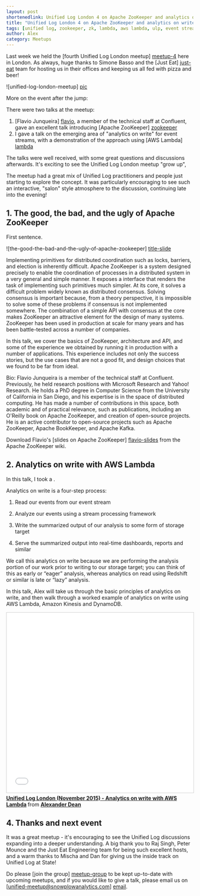```yaml
---
layout: post
shortenedlink: Unified Log London 4 on Apache ZooKeeper and analytics on write with AWS Lambda
title: "Unified Log London 4 on Apache ZooKeeper and analytics on write with AWS Lambda"
tags: [unified log, zookeeper, zk, lambda, aws lambda, ulp, event streams]
author: Alex
category: Meetups
---
```


Last week we held the [fourth Unified Log London meetup] [meetup-4] here in London. As always, huge thanks to Simone Basso and the [Just Eat] [just-eat] team for hosting us in their offices and keeping us all fed with pizza and beer!

![unified-log-london-meetup] [pic]

More on the event after the jump:

<!--more-->

There were two talks at the meetup:

1. [Flavio Junqueira] [flavio], a member of the technical staff at Confluent, gave an excellent talk introducing [Apache ZooKeeper] [zookeeper]
2. I gave a talk on the emerging area of "analytics on write" for event streams, with a demonstration of the approach using [AWS Lambda] [lambda]

The talks were well received, with some great questions and discussions afterwards. It's exciting to see the Unified Log London meetup "grow up", 

The meetup had a great mix of Unified Log practitioners and people just starting to explore the concept. It was particularly encouraging to see such an interactive, "salon" style atmosphere to the discussion, continuing late into the evening!

<div class="html">
<h2>1. The good, the bad, and the ugly of Apache ZooKeeper</h2>
</div>

First sentence.

![the-good-the-bad-and-the-ugly-of-apache-zookeeper] [title-slide]

Implementing primitives for distributed coordination such as locks, barriers, and election is inherently difficult. Apache ZooKeeper is a system designed precisely to enable the coordination of processes in a distributed system in a very general and simple manner. It exposes a interface that renders the task of implementing such primitives much simpler. At its core, it solves a difficult problem widely known as distributed consensus. Solving consensus is important because, from a theory perspective, it is impossible to solve some of these problems if consensus is not implemented somewhere. The combination of a simple API with consensus at the core makes ZooKeeper an attractive element for the design of many systems. ZooKeeper has been used in production at scale for many years and has been battle-tested across a number of companies.

In this talk, we cover the basics of ZooKeeper, architecture and API, and some of the experience we obtained by running it in production with a number of applications. This experience includes not only the success stories, but the use cases that are not a good fit, and design choices that we found to be far from ideal.

Bio: Flavio Junqueira is a member of the technical staff at Confluent. Previously, he held research positions with Microsoft Research and Yahoo! Research. He holds a PhD degree in Computer Science from the University of California in San Diego, and his expertise is in the space of distributed computing. He has made a number of contributions in this space, both academic and of practical relevance, such as publications, including an O'Reilly book on Apache ZooKeeper, and creation of open-source projects. He is an active contributor to open-source projects such as Apache ZooKeeper, Apache BookKeeper, and Apache Kafka.

Download Flavio's [slides on Apache ZooKeeper] [flavio-slides] from the Apache ZooKeeper wiki.

<div class="html">
<h2>2. Analytics on write with AWS Lambda</h2>
</div>

In this talk, I took a .

Analytics on write is a four-step process:

1.  Read our events from our event stream

2.  Analyze our events using a stream processing framework

3.  Write the summarized output of our analysis to some form of storage target

4.  Serve the summarized output into real-time dashboards, reports and similar

We call this analytics on write because we are performing the analysis portion of our work prior to writing to our storage target; you can think of this as early or “eager” analysis, whereas analytics on read using Redshift or similar is late or “lazy” analysis.

In this talk, Alex will take us through the basic principles of analytics on write, and then walk through a worked example of analytics on write using AWS Lambda, Amazon Kinesis and DynamoDB.

<iframe src="//www.slideshare.net/slideshow/embed_code/key/yKKZJfOZI9QQWn" width="595" height="485" frameborder="0" marginwidth="0" marginheight="0" scrolling="no" style="border:1px solid #CCC; border-width:1px; margin-bottom:5px; max-width: 100%;" allowfullscreen> </iframe> <div style="margin-bottom:5px"> <strong> <a href="//www.slideshare.net/alexanderdean/unified-log-london-analytics-on-write-with-aws-lambda" title="Unified Log London (November 2015) - Analytics on write with AWS Lambda" target="_blank">Unified Log London (November 2015) - Analytics on write with AWS Lambda</a> </strong> from <strong><a href="//www.slideshare.net/alexanderdean" target="_blank">Alexander Dean</a></strong> </div>

<div class="html">
<h2>4. Thanks and next event</h2>
</div>

It was a great meetup - it's encouraging to see the Unified Log discussions expanding into a deeper understanding. A big thank you to Raj Singh, Peter Mounce and the Just Eat Engineering team for being such excellent hosts, and a warm thanks to Mischa and Dan for giving us the inside track on Unified Log at State!

Do please [join the group] [meetup-group] to be kept up-to-date with upcoming meetups, and if you would like to give a talk, please email us on [unified-meetup@snowplowanalytics.com] [email].

[meetup-4]: http://www.meetup.com/unified-log-london/events/226174605/
[just-eat]: http://www.just-eat.co.uk/

[flavio]: https://twitter.com/fpjunqueira
[flavio-slides]: https://cwiki.apache.org/confluence/download/attachments/24193445/unified-log-zk-nov15.pdf

[zookeeper]: https://zookeeper.apache.org/
[lambda]: http://aws.amazon.com/lambda/

[meetup-group]: http://www.meetup.com/unified-log-london/

[pic]: /assets/img/blog/2015/11/flavio-zookeeper-meetup.jpg
[title-slide]: /assets/img/blog/2015/11/flavio-zookeeper-title-slide.png

[email]: mailto:unified-ug@snowplowanalytics.com
